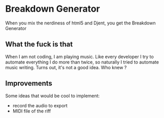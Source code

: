# Breakdown Generator

When you mix the nerdiness of html5 and Djent, you get the Breakdown Generator

## What the fuck is that

When I am not coding, I am playing music. Like every developer I try to automate everything I do more than twice, so naturally I tried to automate music writing. Turns out, it's not a good idea. Who knew ?

## Improvements

Some ideas that would be cool to implement:

* record the audio to export
* MIDI file of the riff
